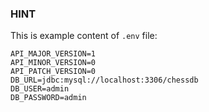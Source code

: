 ### HINT
This is example content of `.env` file:
```
API_MAJOR_VERSION=1
API_MINOR_VERSION=0
API_PATCH_VERSION=0
DB_URL=jdbc:mysql://localhost:3306/chessdb
DB_USER=admin
DB_PASSWORD=admin
```
